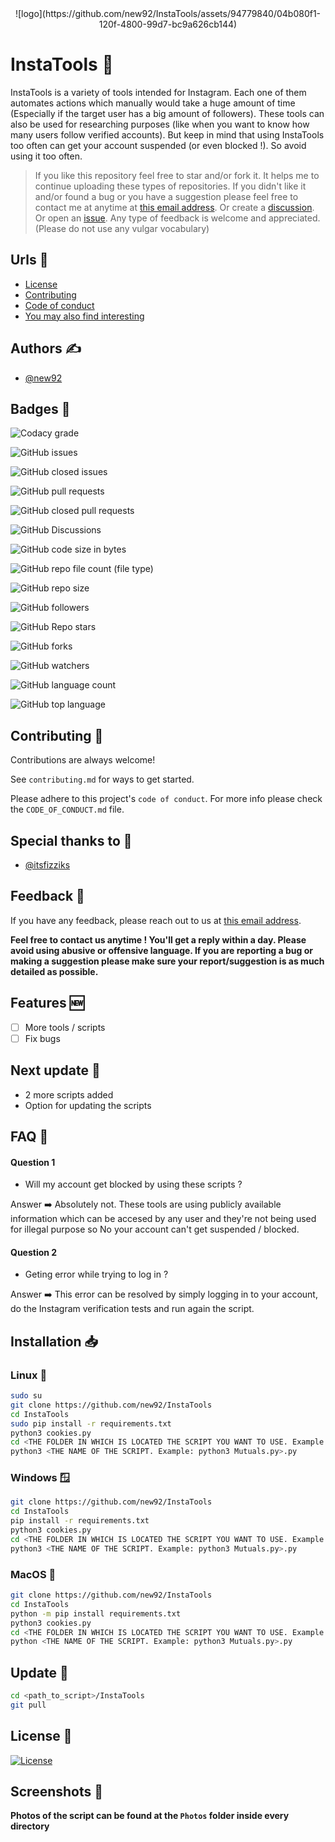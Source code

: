 
<center>![logo](https://github.com/new92/InstaTools/assets/94779840/04b080f1-120f-4800-99d7-bc9a626cb144)</center>

# InstaTools 🧰

InstaTools is a variety of tools intended for Instagram. Each one of them automates actions which manually would take a huge amount of time (Especially if the target user has a big amount of followers). These tools can also be used for researching purposes (like when you want to know how many users follow verified accounts). But keep in mind that using InstaTools too often can get your account suspended (or even blocked !). So avoid using it too often.

> If you like this repository feel free to star and/or fork it. It helps me to continue uploading these types of repositories.
If you didn't like it and/or found a bug or you have a suggestion please feel free to contact me at anytime at <a href='mailto:new92github@gmail.com'>this email address</a>. Or create a <a href="https://github.com/new92/InstaTools/discussions">discussion</a>. Or open an <a href="https://github.com/new92/InstaTools/issues">issue</a>.
Any type of feedback is welcome and appreciated. (Please do not use any vulgar vocabulary)

## Urls 🔗

- [License](https://github.com/new92/InstaTools/blob/main/LICENSE)
- [Contributing](https://github.com/new92/InstaTools/blob/main/CONTRIBUTING.md)
- [Code of conduct](https://github.com/new92/InstaTools/blob/main/CODE_OF_CONDUCT.md)
- [You may also find interesting](https://github.com/new92?tab=repositories)

## Authors ✍️

- [@new92](https://www.github.com/new92)


## Badges 📛

![Codacy grade](https://img.shields.io/codacy/grade/187dba28735848868b7f8615e0e45597?style=for-the-badge&logo=codacy)

![GitHub issues](https://img.shields.io/github/issues/new92/InstaTools?style=for-the-badge&logo=github)

![GitHub closed issues](https://img.shields.io/github/issues-closed/new92/InstaTools?style=for-the-badge&logo=github)

![GitHub pull requests](https://img.shields.io/github/issues-pr/new92/InstaTools?style=for-the-badge&logo=github)

![GitHub closed pull requests](https://img.shields.io/github/issues-pr-closed/new92/InstaTools?style=for-the-badge&logo=github)

![GitHub Discussions](https://img.shields.io/github/discussions/new92/InstaTools?style=for-the-badge&logo=github)

![GitHub code size in bytes](https://img.shields.io/github/languages/code-size/new92/InstaTools?style=for-the-badge&logo=github)

![GitHub repo file count (file type)](https://img.shields.io/github/directory-file-count/new92/InstaTools?style=for-the-badge&logo=github)

![GitHub repo size](https://img.shields.io/github/repo-size/new92/InstaTools?style=for-the-badge&logo=github)

![GitHub followers](https://img.shields.io/github/followers/new92?style=for-the-badge&logo=github)

![GitHub Repo stars](https://img.shields.io/github/stars/new92/InstaTools?style=for-the-badge&logo=github)

![GitHub forks](https://img.shields.io/github/forks/new92/InstaTools?style=for-the-badge&logo=github)

![GitHub watchers](https://img.shields.io/github/watchers/new92/InstaTools?style=for-the-badge&logo=github)

![GitHub language count](https://img.shields.io/github/languages/count/new92/InstaTools?style=for-the-badge&logo=github)

![GitHub top language](https://img.shields.io/github/languages/top/new92/InstaTools?style=for-the-badge&logo=python&logoColor=white)

## Contributing 🤝

Contributions are always welcome!

See `contributing.md` for ways to get started.

Please adhere to this project's `code of conduct`. For more info please check the `CODE_OF_CONDUCT.md` file.

## Special thanks to 🫡

- <a href='https://www.github.com/itsfizziks'>@itsfizziks</a>

## Feedback 💭

If you have any feedback, please reach out to us at <a href="mailto:new92github@gmail.com">this email address</a>.

**Feel free to contact us anytime ! You'll get a reply within a day. Please avoid using abusive or offensive language.
If you are reporting a bug or making a suggestion please make sure your report/suggestion is as much detailed as possible.**


## Features 🆕

- [ ] More tools / scripts
- [ ] Fix bugs

## Next update 🔄

- 2 more scripts added
- Option for updating the scripts


## FAQ 🤔

#### Question 1

- Will my account get blocked by using these scripts ?

Answer ➡️ Absolutely not. These tools are using publicly available information which can be accesed by any user and they're not being used for illegal purpose so No your account can't get suspended / blocked.

#### Question 2

- Geting error while trying to log in ?

Answer ➡️ This error can be resolved by simply logging in to your account, do the Instagram verification tests and run again the script.


## Installation 📥

### Linux 🐧

```bash
sudo su
git clone https://github.com/new92/InstaTools
cd InstaTools
sudo pip install -r requirements.txt
python3 cookies.py
cd <THE FOLDER IN WHICH IS LOCATED THE SCRIPT YOU WANT TO USE. Example: cd Mutuals>
python3 <THE NAME OF THE SCRIPT. Example: python3 Mutuals.py>.py
```

### Windows 🪟

```bash
git clone https://github.com/new92/InstaTools
cd InstaTools
pip install -r requirements.txt
python3 cookies.py
cd <THE FOLDER IN WHICH IS LOCATED THE SCRIPT YOU WANT TO USE. Example: cd Mutuals>
python3 <THE NAME OF THE SCRIPT. Example: python3 Mutuals.py>.py
```

### MacOS 🍎

```bash
git clone https://github.com/new92/InstaTools
cd InstaTools
python -m pip install requirements.txt
python3 cookies.py
cd <THE FOLDER IN WHICH IS LOCATED THE SCRIPT YOU WANT TO USE. Example: cd Mutuals>
python <THE NAME OF THE SCRIPT. Example: python3 Mutuals.py>.py
```

## Update 🔄️

```bash
cd <path_to_script>/InstaTools
git pull
```
    
## License 📜

[![License](https://img.shields.io/github/license/new92/IGFollowersIncreaser?style=for-the-badge)](https://github.com/new92/IGFollowersIncreaser/blob/main/LICENSE.md)

## Screenshots 📸

**Photos of the script can be found at the `Photos` folder inside every directory**


